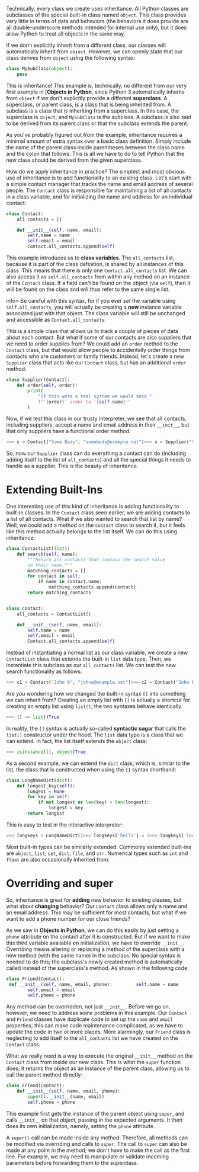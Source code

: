 Technically, every class we create uses inheritance. All Python classes are subclasses of the special built-in class named `object`. This class provides very little  in terms of data and behaviors (the behaviors it does provide are all  double-underscore methods intended for internal use only), but it does  allow Python to treat all objects in the same way.

If we don't explicitly inherit from a different class, our classes will automatically inherit from `object`. However, we can openly state that our class derives from `object` using the following syntax:

```python
class MySubClass(object): 
    pass 
```

This is inheritance! This example is, technically, no different from our very first example in [**Objects in Python**, since Python 3 automatically inherits from `object` if we don't explicitly provide a different **superclass**.  A superclass, or parent class, is a class that is being inherited from.  A subclass is a class that is inheriting from a superclass. In this  case, the superclass is `object`, and `MySubClass` is the subclass. A subclass is also said to be derived from its parent class or that the subclass extends the parent.

As  you've probably figured out from the example, inheritance requires a  minimal amount of extra syntax over a basic class definition. Simply  include the name of the parent class inside parentheses between the  class name and the colon that follows. This is all we have to do to tell  Python that the new class should be derived from the given superclass.

How  do we apply inheritance in practice? The simplest and most obvious use  of inheritance is to add functionality to an existing class. Let's start  with a simple contact manager that tracks the name and email address of  several people. The `Contact` class is  responsible for maintaining a list of all contacts in a class variable,  and for initializing the name and address for an individual contact:

```python
class Contact:
    all_contacts = []

    def __init__(self, name, email):
        self.name = name
        self.email = email
        Contact.all_contacts.append(self)
```

This example introduces us to **class variables**. The `all_contacts` list, because it is part of the class definition, is shared by all instances of this class. This means that there is only one `Contact.all_contacts` list. We can also access it as `self.all_contacts` from within any method on an instance of the `Contact` class. If a field can't be found on the object (via `self`), then it will be found on the class and will thus refer to the same single list.

info> Be careful with this syntax, for if you ever *set* the variable using `self.all_contacts`, you will actually be creating a **new** instance variable associated just with that object. The class variable will still be unchanged and accessible as `Contact.all_contacts`.

This  is a simple class that allows us to track a couple of pieces of data  about each contact. But what if some of our contacts are also suppliers  that we need to order supplies from? We could add an `order` method to the `Contact`  class, but that would allow people to accidentally order things from  contacts who are customers or family friends. Instead, let's create a  new `Supplier` class that acts like our `Contact` class, but has an additional `order` method:

```python
class Supplier(Contact):
    def order(self, order):
        print(
            "If this were a real system we would send "
            f"'{order}' order to '{self.name}'"
        )
```

Now, if we test this class in our trusty  interpreter, we see that all contacts, including suppliers, accept a  name and email address in their `__init__`, but that only suppliers have a functional order method:

```python
>>> c = Contact("Some Body", "somebody@example.net")>>> s = Supplier("Sup Plier", "supplier@example.net")>>> print(c.name, c.email, s.name, s.email)Some Body somebody@example.net Sup Plier supplier@example.net>>> c.all_contacts[<__main__.Contact object at 0xb7375ecc>, <__main__.Supplier object at 0xb7375f8c>]>>> c.order("I need pliers")Traceback (most recent call last):  File "<stdin>", line 1, in <module>AttributeError: 'Contact' object has no attribute 'order'>>> s.order("I need pliers")If this were a real system we would send 'I need pliers' order to'Sup Plier '
```

So, now our `Supplier` class can do everything a contact can do (including adding itself to the list of `all_contacts`) and all the special things it needs to handle as a supplier. This is the beauty of inheritance.

# Extending Built-Ins

One interesting use of this kind of inheritance is adding functionality to built-in classes. In the `Contact`  class seen earlier, we are adding contacts to a list of all contacts.  What if we also wanted to search that list by name? Well, we could add a  method on the `Contact` class to search it, but it feels like this method actually belongs to the list itself. We can do this using inheritance:

```python
class ContactList(list):
    def search(self, name):
        """Return all contacts that contain the search value
        in their name."""
        matching_contacts = []
        for contact in self:
            if name in contact.name:
                matching_contacts.append(contact)
        return matching_contacts


class Contact:
    all_contacts = ContactList()

    def __init__(self, name, email):
        self.name = name
        self.email = email
        Contact.all_contacts.append(self)
```

Instead of instantiating a normal list as our class variable, we create a new `ContactList` class that extends the built-in `list` data type. Then, we instantiate this subclass as our `all_contacts` list. We can test the new search functionality as follows:

```python
>>> c1 = Contact("John A", "johna@example.net")>>> c2 = Contact("John B", "johnb@example.net")>>> c3 = Contact("Jenna C", "jennac@example.net")>>> [c.name for c in Contact.all_contacts.search('John')]['John A', 'John B']
```

Are you wondering how we changed the built-in syntax `[]` into something we can inherit from? Creating an empty list with `[]` is actually a shortcut for creating an empty list using `list()`; the two syntaxes behave identically:

```python
>>> [] == list()True
```

In reality, the `[]` syntax is actually so-called **syntactic sugar** that calls the `list()` constructor under the hood. The `list` data type is a class that we can extend. In fact, the list itself extends the `object` class:

```python
>>> isinstance([], object)True
```

As a second example, we can extend the `dict` class, which is, similar to the list, the class that is constructed when using the `{}` syntax shorthand:

```python
class LongNameDict(dict): 
    def longest_key(self): 
        longest = None 
        for key in self: 
            if not longest or len(key) > len(longest): 
                longest = key 
        return longest 
```

This is easy to test in the interactive interpreter:

```python
>>> longkeys = LongNameDict()>>> longkeys['hello'] = 1>>> longkeys['longest yet'] = 5>>> longkeys['hello2'] = 'world'>>> longkeys.longest_key()'longest yet'
```

Most built-in types can be similarly extended. Commonly extended built-ins are `object`, `list`, `set`, `dict`, `file`, and `str`. Numerical types such as `int` and `float` are also occasionally inherited from.

# Overriding and super

So, inheritance is great for **adding** new behavior to existing classes, but what about **changing** behavior? Our `Contact` class allows only a name and an email address. This may be sufficient for most contacts, but what if we want to add a phone number for our close friends?

As we saw in **Objects in Python**, we can do this easily by just setting a `phone`  attribute on the contact after it is constructed. But if we want to  make this third variable available on initialization, we have to  override `__init__`. Overriding means  altering or replacing a method of the superclass with a new method (with  the same name) in the subclass. No special syntax is needed to do this;  the subclass's newly created method is automatically called instead of  the superclass's method. As shown in the following code:

```python
class Friend(Contact): 
 def __init__(self, name, email, phone):         self.name = name 
        self.email = email 
        self.phone = phone 
```

Any method can be overridden, not just `__init__`. Before we go on, however, we need to address some problems in this example. Our `Contact` and `Friend` classes have duplicate code to set up the `name` and `email`  properties; this can make code maintenance complicated, as we have to  update the code in two or more places. More alarmingly, our `Friend` class is neglecting to add itself to the `all_contacts` list we have created on the `Contact` class.

What we really need is a way to execute the original `__init__` method on the `Contact` class from inside our new class. This is what the `super` function does; it returns the object as an instance of the parent class, allowing us to call the parent method directly:

```python
class Friend(Contact): 
    def __init__(self, name, email, phone): 
        super().__init__(name, email) 
        self.phone = phone 
```

This example first gets the instance of the parent object using `super`, and calls `__init__` on that object, passing in the expected arguments. It then does its own initialization, namely, setting the `phone` attribute.

A `super()` call can be made inside any method. Therefore, all methods can be modified via overriding and calls to `super`. The call to `super` can also be made at any point  in the method; we don't have to make the call as the first line. For  example, we may need to manipulate or validate incoming parameters  before forwarding them to the superclass.